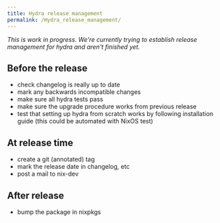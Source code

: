 ```yaml
---
title: Hydra release management
permalink: /Hydra_release_management/
---
```


*This is work in progress. We're currently trying to establish release management for hydra and aren't finished yet.*

Before the release
------------------

-   check changelog is really up to date
-   mark any backwards incompatible changes
-   make sure all hydra tests pass
-   make sure the upgrade procedure works from previous release
-   test that setting up hydra from scratch works by following installation guide (this could be automated with NixOS test)

At release time
---------------

-   create a git (annotated) tag
-   mark the release date in changelog, etc
-   post a mail to nix-dev

After release
-------------

-   bump the package in nixpkgs
